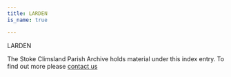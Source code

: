 ```yaml
---
title: LARDEN
is_name: true

---
```


LARDEN


The Stoke Climsland Parish Archive holds material under this index entry. To find out more please [contact us](/contact/)
